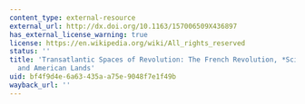 ```yaml
---
content_type: external-resource
external_url: http://dx.doi.org/10.1163/157006509X436897
has_external_license_warning: true
license: https://en.wikipedia.org/wiki/All_rights_reserved
status: ''
title: 'Transatlantic Spaces of Revolution: The French Revolution, *Sciotomanie*,
  and American Lands'
uid: bf4f9d4e-6a63-435a-a75e-9048f7e1f49b
wayback_url: ''
---
```

